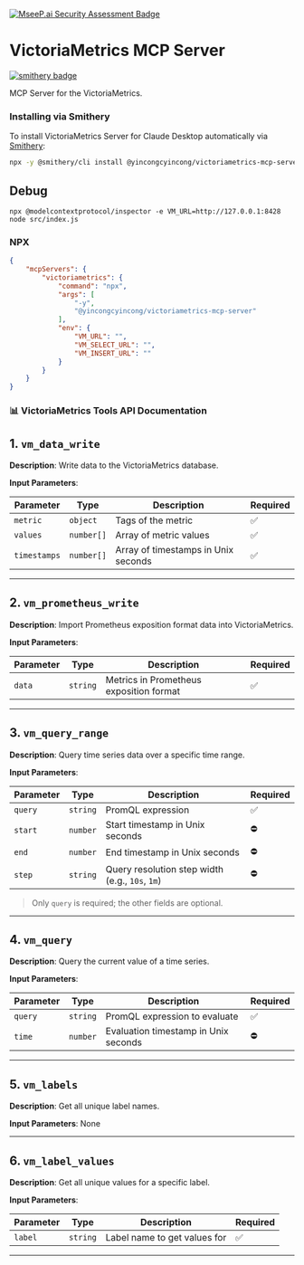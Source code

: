 [![MseeP.ai Security Assessment Badge](https://mseep.net/pr/yincongcyincong-victoriametrics-mcp-server-badge.png)](https://mseep.ai/app/yincongcyincong-victoriametrics-mcp-server)

# VictoriaMetrics MCP Server
[![smithery badge](https://smithery.ai/badge/@yincongcyincong/victoriametrics-mcp-server)](https://smithery.ai/server/@yincongcyincong/victoriametrics-mcp-server)


MCP Server for the VictoriaMetrics.

### Installing via Smithery

To install VictoriaMetrics Server for Claude Desktop automatically via [Smithery](https://smithery.ai/server/@yincongcyincong/victoriametrics-mcp-server):

```bash
npx -y @smithery/cli install @yincongcyincong/victoriametrics-mcp-server --client claude
```

## Debug
```
npx @modelcontextprotocol/inspector -e VM_URL=http://127.0.0.1:8428  node src/index.js

```

### NPX

```json
{
    "mcpServers": {
        "victoriametrics": {
            "command": "npx",
            "args": [
                "-y",
                "@yincongcyincong/victoriametrics-mcp-server"
            ],
            "env": {
                "VM_URL": "",
                "VM_SELECT_URL": "",
                "VM_INSERT_URL": ""
            }
        }
    }
}
```

### 📊 VictoriaMetrics Tools API Documentation

## 1. `vm_data_write`

**Description**: Write data to the VictoriaMetrics database.

**Input Parameters**:

| Parameter     | Type        | Description                                | Required |
|---------------|-------------|--------------------------------------------|----------|
| `metric`      | `object`    | Tags of the metric                         | ✅        |
| `values`      | `number[]`  | Array of metric values                     | ✅        |
| `timestamps`  | `number[]`  | Array of timestamps in Unix seconds        | ✅        |

---

## 2. `vm_prometheus_write`

**Description**: Import Prometheus exposition format data into VictoriaMetrics.

**Input Parameters**:

| Parameter | Type     | Description                                     | Required |
|-----------|----------|-------------------------------------------------|----------|
| `data`    | `string` | Metrics in Prometheus exposition format         | ✅        |

---

## 3. `vm_query_range`

**Description**: Query time series data over a specific time range.

**Input Parameters**:

| Parameter | Type     | Description                                     | Required |
|-----------|----------|-------------------------------------------------|----------|
| `query`   | `string` | PromQL expression                               | ✅        |
| `start`   | `number` | Start timestamp in Unix seconds                 | ⛔️        |
| `end`     | `number` | End timestamp in Unix seconds                   | ⛔️        |
| `step`    | `string` | Query resolution step width (e.g., `10s`, `1m`) | ⛔️        |

> Only `query` is required; the other fields are optional.

---

## 4. `vm_query`

**Description**: Query the current value of a time series.

**Input Parameters**:

| Parameter | Type     | Description                             | Required |
|-----------|----------|-----------------------------------------|----------|
| `query`   | `string` | PromQL expression to evaluate           | ✅        |
| `time`    | `number` | Evaluation timestamp in Unix seconds    | ⛔️        |

---

## 5. `vm_labels`

**Description**: Get all unique label names.

**Input Parameters**: None

---

## 6. `vm_label_values`

**Description**: Get all unique values for a specific label.

**Input Parameters**:

| Parameter | Type     | Description                  | Required |
|-----------|----------|------------------------------|----------|
| `label`   | `string` | Label name to get values for | ✅        |

---
